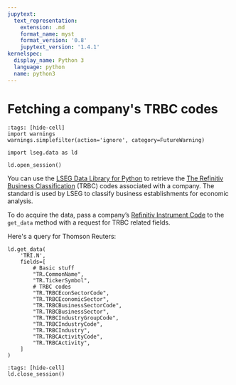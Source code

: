 ```yaml
---
jupytext:
  text_representation:
    extension: .md
    format_name: myst
    format_version: '0.8'
    jupytext_version: '1.4.1'
kernelspec:
  display_name: Python 3
  language: python
  name: python3
---
```


# Fetching a company's TRBC codes

```{code-cell}
:tags: [hide-cell]
import warnings
warnings.simplefilter(action='ignore', category=FutureWarning)

import lseg.data as ld

ld.open_session()
```

You can use the [LSEG Data Library for Python](https://pypi.org/project/lseg-data/) to retrieve the [The Refinitiv Business Classification](https://en.wikipedia.org/wiki/The_Refinitiv_Business_Classification) (TRBC) codes associated with a company. The standard is used by LSEG to classify business establishments for economic analysis.

To do acquire the data, pass a company’s [Refinitiv Instrument Code](https://en.wikipedia.org/wiki/Refinitiv_Identification_Code) to the `get_data` method with a request for TRBC related fields.

Here's a query for Thomson Reuters:

```{code-cell}
ld.get_data(
    'TRI.N',
    fields=[
        # Basic stuff
        "TR.CommonName",
        "TR.TickerSymbol",
        # TRBC codes
        "TR.TRBCEconSectorCode",
        "TR.TRBCEconomicSector",
        "TR.TRBCBusinessSectorCode",
        "TR.TRBCBusinessSector",
        "TR.TRBCIndustryGroupCode",
        "TR.TRBCIndustryCode",
        "TR.TRBCIndustry",
        "TR.TRBCActivityCode",
        "TR.TRBCActivity",
    ]
)
```

```{code-cell}
:tags: [hide-cell]
ld.close_session()
```
